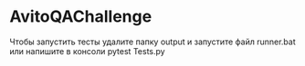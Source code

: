 # AvitoQAChallenge
Чтобы запустить тесты удалите папку output и запустите файл runner.bat или напишите в консоли pytest Tests.py